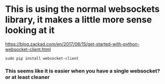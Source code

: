 # This is using the normal websockets library, it makes a little more sense looking at it

https://blog.zackad.com/en/2017/08/15/get-started-with-python-websocket-client.html

`sudo pip install websocket-client`

### This seems like it is easier when you have a single websocket? or at least cleaner
